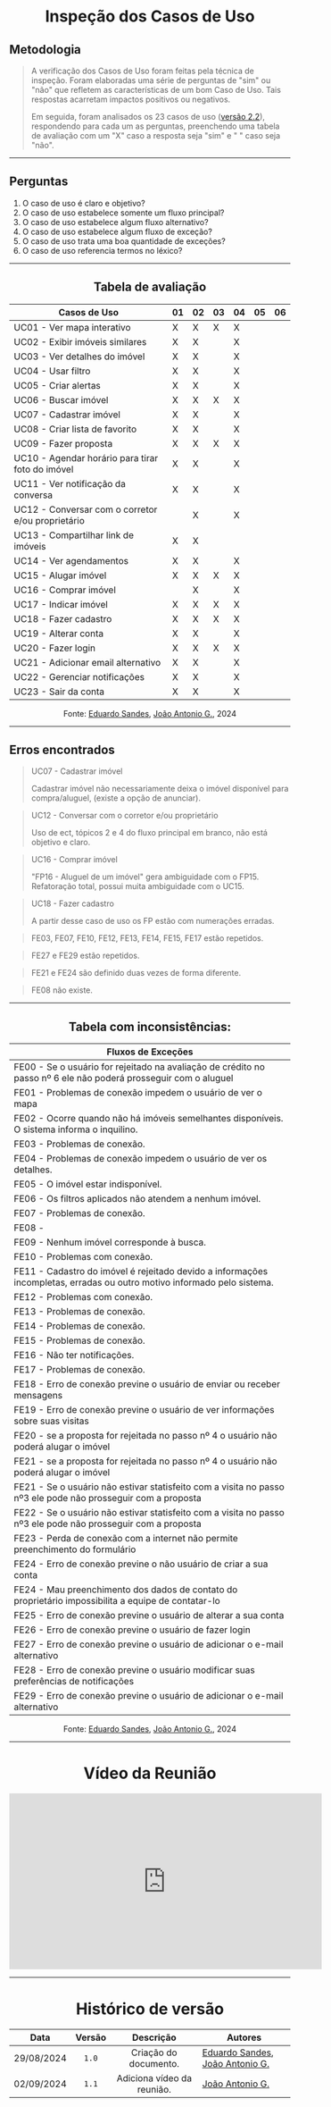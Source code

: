 <center>

# Inspeção dos Casos de Uso

</center>

## Metodologia

> A verificação dos Casos de Uso foram feitas pela técnica de inspeção. Foram elaboradas uma série de perguntas de "sim" ou "não" que refletem as características de um bom Caso de Uso. Tais respostas acarretam impactos positivos ou negativos.
>
> Em seguida, foram analisados os 23 casos de uso ([versão 2.2](/Modulo-2/casos-uso.md)), respondendo para cada um as perguntas, preenchendo uma tabela de avaliação com um "X" caso a resposta seja "sim" e " " caso seja "não". 

---

## Perguntas

1. O caso de uso é claro e objetivo?
2. O caso de uso estabelece somente um fluxo principal?
3. O caso de uso estabelece algum fluxo alternativo?
4. O caso de uso estabelece algum fluxo de exceção?
5. O caso de uso trata uma boa quantidade de exceções?
6. O caso de uso referencia termos no léxico?

---
<center>

## Tabela de avaliação

</center>

<div style="margin: 0 auto; width: fit-content;">

| Casos de Uso                                      | 01 | 02 | 03 | 04 | 05 | 06 |
|---------------------------------------------------|----|----|----|----|----|----|
| UC01 - Ver mapa interativo                        | X  | X  | X  | X  |    |    |
| UC02 - Exibir imóveis similares                   | X  | X  |    | X  |    |    |
| UC03 - Ver detalhes do imóvel                     | X  | X  |    | X  |    |    |
| UC04 - Usar filtro                                | X  | X  |    | X  |    |    |
| UC05 - Criar alertas                              | X  | X  |    | X  |    |    |
| UC06 - Buscar imóvel                              | X  | X  | X  | X  |    |    |
| UC07 - Cadastrar imóvel                           | X  | X  |    | X  |    |    |
| UC08 - Criar lista de favorito                    | X  | X  |    | X  |    |    |
| UC09 - Fazer proposta                             | X  | X  | X  | X  |    |    |
| UC10 - Agendar horário para tirar foto do imóvel  | X  | X  |    | X  |    |    |
| UC11 - Ver notificação da conversa                | X  | X  |    | X  |    |    |
| UC12 - Conversar com o corretor e/ou proprietário |    | X  |    | X  |    |    |
| UC13 - Compartilhar link de imóveis               | X  | X  |    |    |    |    |
| UC14 - Ver agendamentos                           | X  | X  |    | X  |    |    |
| UC15 - Alugar imóvel                              | X  | X  | X  | X  |    |    |
| UC16 - Comprar imóvel                             |    | X  |    | X  |    |    |
| UC17 - Indicar imóvel                             | X  | X  | X  | X  |    |    |
| UC18 - Fazer cadastro                             | X  | X  | X  | X  |    |    |
| UC19 - Alterar conta                              | X  | X  |    | X  |    |    |
| UC20 - Fazer login                                | X  | X  | X  | X  |    |    |
| UC21 - Adicionar email alternativo                | X  | X  |    | X  |    |    |
| UC22 - Gerenciar notificações                     | X  | X  |    | X  |    |    |
| UC23 - Sair da conta                              | X  | X  |    | X  |    |    |

<center>

Fonte: [Eduardo Sandes](https://github.com/DiceRunner714), [João Antonio G.](https://github.com/joaoseisei), 2024

</center>

</div>

---

## Erros encontrados

> UC07 - Cadastrar imóvel 
> 
> Cadastrar imóvel não necessariamente deixa o imóvel disponível para compra/aluguel, (existe a opção de anunciar).

> UC12 - Conversar com o corretor e/ou proprietário 
> 
> Uso de ect, tópicos 2 e 4 do fluxo principal em branco, não está objetivo e claro.

> UC16 - Comprar imóvel
> 
> "FP16 - Aluguel de um imóvel" gera ambiguidade com o FP15.
> Refatoração total, possui muita ambiguidade com o UC15.

> UC18 - Fazer cadastro 
> 
> A partir desse caso de uso os FP estão com numerações erradas.

> FE03, FE07, FE10, FE12, FE13, FE14, FE15, FE17 estão repetidos.

> FE27 e FE29 estão repetidos.

> FE21 e FE24 são definido duas vezes de forma diferente.

> FE08 não existe.

---
<center>

## Tabela com inconsistências:

</center>

<div style="margin: 0 auto; width: fit-content;">

| Fluxos de Exceções                                                                                                      |
|-------------------------------------------------------------------------------------------------------------------------|
| FE00 - Se o usuário for rejeitado na avaliação de crédito no passo nº 6 ele não poderá prosseguir com o aluguel         |
| FE01 - Problemas de conexão impedem o usuário de ver o mapa                                                             |
| FE02 - Ocorre quando não há imóveis semelhantes disponíveis. O sistema informa o inquilino.                             |
| FE03 - Problemas de conexão.                                                                                            |
| FE04 - Problemas de conexão impedem o usuário de ver os detalhes.                                                       |
| FE05 - O imóvel estar indisponível.                                                                                     |
| FE06 - Os filtros aplicados não atendem a nenhum imóvel.                                                                |
| FE07 - Problemas de conexão.                                                                                            |
| FE08 -                                                                                                                  |
| FE09 - Nenhum imóvel corresponde à busca.                                                                               |
| FE10 - Problemas com conexão.                                                                                           |
| FE11 - Cadastro do imóvel é rejeitado devido a informações incompletas, erradas ou outro motivo informado pelo sistema. |
| FE12 - Problemas com conexão.                                                                                           |
| FE13 - Problemas de conexão.                                                                                            |
| FE14 - Problemas de conexão.                                                                                            |
| FE15 - Problemas de conexão.                                                                                            |
| FE16 - Não ter notificações.                                                                                            |
| FE17 - Problemas de conexão.                                                                                            |
| FE18 - Erro de conexão previne o usuário de enviar ou receber mensagens                                                 |
| FE19 - Erro de conexão previne o usuário de ver informações sobre suas visitas                                          |
| FE20 - se a proposta for rejeitada no passo nº 4 o usuário não poderá alugar o imóvel                                   |
| FE21 - se a proposta for rejeitada no passo nº 4 o usuário não poderá alugar o imóvel                                   |
| FE21 - Se o usuário não estivar statisfeito com a visita no passo nº3 ele pode não prosseguir com a proposta            |
| FE22 - Se o usuário não estivar statisfeito com a visita no passo nº3 ele pode não prosseguir com a proposta            |
| FE23 - Perda de conexão com a internet não permite preenchimento do formulário                                          |
| FE24 - Erro de conexão previne o não usuário de criar a sua conta                                                       |
| FE24 - Mau preenchimento dos dados de contato do proprietário impossibilita a equipe de contatar-lo                     |
| FE25 - Erro de conexão previne o usuário de alterar a sua conta                                                         |
| FE26 - Erro de conexão previne o usuário de fazer login                                                                 |
| FE27 - Erro de conexão previne o usuário de adicionar o e-mail alternativo                                              |
| FE28 - Erro de conexão previne o usuário modificar suas preferências de notificações                                    |
| FE29 - Erro de conexão previne o usuário de adicionar o e-mail alternativo                                              |

<center>

Fonte: [Eduardo Sandes](https://github.com/DiceRunner714), [João Antonio G.](https://github.com/joaoseisei), 2024

</center>

</div>

---
<center>

# Vídeo da Reunião

</center>

<iframe width="560" height="315" src="https://www.youtube.com/embed/c8DspIL_dfk?si=6j9YVg8RAvsAy5uO" title="YouTube video player" frameborder="0" allow="accelerometer; autoplay; clipboard-write; encrypted-media; gyroscope; picture-in-picture; web-share" referrerpolicy="strict-origin-when-cross-origin" allowfullscreen></iframe>


---

<center>

# Histórico de versão

</center>

<div style="margin: 0 auto; width: fit-content;">

|    Data    | Versão |         Descrição          | Autores                                                                                              |
|:----------:|:------:|:--------------------------:|------------------------------------------------------------------------------------------------------|
| 29/08/2024 | `1.0`  |   Criação do documento.    | [Eduardo Sandes](https://github.com/DiceRunner714), [João Antonio G.](https://github.com/joaoseisei) |
| 02/09/2024 | `1.1`  | Adiciona vídeo da reunião. | [João Antonio G.](https://github.com/joaoseisei)                                                     |

</div>

